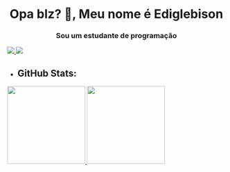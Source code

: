 
<h1 align="center">Opa blz? 👋, Meu nome é Ediglebison</h1>
<h3 align="center">Sou um estudante de programação</h3>

<p align="left">
</p>

 <div>
  <a href="https://www.linkedin.com/in/Ediglebison" target="_blank">
    <img src="https://img.shields.io/badge/-LinkedIn-%230077B5?style=for-the-badge&logo=linkedin&logoColor=white">
  </a>
  <a href = "mailto: ediglebison@gmail.com" target="_blank">
    <img src="https://img.shields.io/badge/-Gmail-%23E94134?style=for-the-badge&logo=gmail&logoColor=white">
  </a>
 </div>
 
- ## GitHub Stats:
<div>
 <a href="https://github.com/Ediglebison">
  <img height="180em" src="https://github-readme-stats.vercel.app/api?username=Ediglebison&show_icons=true&theme=tokyonight&include_all_commits=true&count_private=true"/>
  <img height="180em" src="https://github-readme-stats.vercel.app/api/top-langs/?username=Ediglebison&layout=compact&langs_count=16&theme=tokyonight"/>
 <a/>
</div>
